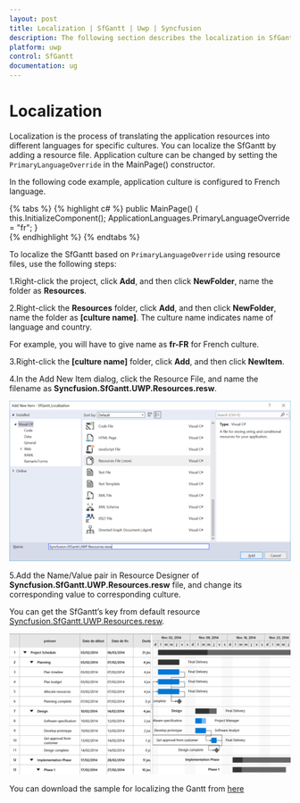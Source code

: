 ```yaml
---
layout: post
title: Localization | SfGantt | Uwp | Syncfusion
description: The following section describes the localization in SfGantt.
platform: uwp
control: SfGantt
documentation: ug
---
```


# Localization 

Localization is the process of translating the application resources into different languages for specific cultures. You can localize the SfGantt by adding a resource file. Application culture can be changed by setting the `PrimaryLanguageOverride` in the MainPage() constructor.

In the following code example, application culture is configured to French language.

{% tabs %}
{% highlight c# %}
public MainPage()
{
    this.InitializeComponent();
    ApplicationLanguages.PrimaryLanguageOverride = "fr";
}   
{% endhighlight %}
{% endtabs %}


To localize the SfGantt based on `PrimaryLanguageOverride` using resource files, use the following steps: 

1.Right-click the project, click **Add**, and then click **NewFolder**, name the folder as **Resources**.

2.Right-click the **Resources** folder, click **Add**, and then click **NewFolder**, name the folder as **[culture name]**. The culture name indicates name of language and country. 

For example, you will have to give name as **fr-FR** for French culture.

3.Right-click the **[culture name]** folder, click **Add**, and then click **NewItem**.

4.In the Add New Item dialog, click the Resource File, and name the filename as **Syncfusion.SfGantt.UWP.Resources.resw**.

![](Localization_images/AddResource.png)

5.Add the Name/Value pair in Resource Designer of **Syncfusion.SfGantt.UWP.Resources.resw** file, and change its corresponding value to corresponding culture.

You can get the SfGantt’s key from default resource [Syncfusion.SfGantt.UWP.Resources.resw](http://www.syncfusion.com/downloads/support/directtrac/general/ze/Syncfusion.SfGantt.UWP.Resources845531575.zip).

![](Localization_images/FinalOutput.png)

You can download the sample for localizing the Gantt from [here](http://www.syncfusion.com/downloads/support/directtrac/general/ze/SfGantt_Localization1607055000.zip)